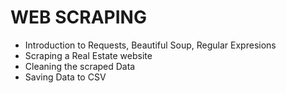 # WEB SCRAPING

- Introduction to Requests, Beautiful Soup, Regular Expresions
- Scraping a Real Estate website
- Cleaning the scraped Data
- Saving Data to CSV
